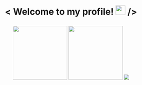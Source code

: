<h1 align='center'>
 
< Welcome to my profile! <img src="https://raw.githubusercontent.com/iampavangandhi/iampavangandhi/master/gifs/Hi.gif" width="30px"> />
</h1>

 <div align="center">
  <img height="170em" src="https://github-readme-stats.vercel.app/api?username=devdaniel28&show_icons=true&theme=midnight-purple&include_all_commits=true&count_private=true,contribs&bg_color=00000000"/>
  <img height="170em" src="https://github-readme-stats.vercel.app/api/top-langs/?username=devdaniel28&layout=compact&langs_count=7&theme=midnight-purple,contribs&bg_color=00000000"/>
  <img src ="https://github-readme-streak-stats.herokuapp.com?user=devdaniel28&theme=midnight-purple&hide_border=true&background=FFFFFF00">
</div>
